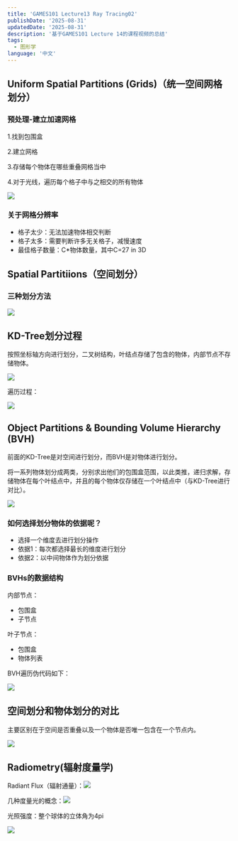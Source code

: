 ```yaml
---
title: 'GAMES101 Lecture13 Ray Tracing02'
publishDate: '2025-08-31'
updatedDate: '2025-08-31'
description: '基于GAMES101 Lecture 14的课程视频的总结'
tags:
  - 图形学
language: '中文'
---
```


## Uniform Spatial Partitions (Grids)（统一空间网格划分）

### 预处理-建立加速网格

1.找到包围盒

2.建立网格

3.存储每个物体在哪些重叠网格当中

4.对于光线，遍历每个格子中与之相交的所有物体

![](1.png)

### 关于网格分辨率

- 格子太少：无法加速物体相交判断
- 格子太多：需要判断许多无关格子，减慢速度
- 最佳格子数量：C*物体数量，其中C=27 in 3D

## Spatial Partitiions（空间划分）

### 三种划分方法

![](2.png)

## KD-Tree划分过程

按照坐标轴方向进行划分，二叉树结构，叶结点存储了包含的物体，内部节点不存储物体。

![](3.png)

遍历过程：

![](4.png)

## Object Partitions & Bounding Volume Hierarchy (BVH)

前面的KD-Tree是对空间进行划分，而BVH是对物体进行划分。

将一系列物体划分成两类，分别求出他们的包围盒范围，以此类推，递归求解，存储物体在每个叶结点中，并且的每个物体仅存储在一个叶结点中（与KD-Tree进行对比）。

![](5.png)

### 如何选择划分物体的依据呢？

- 选择一个维度去进行划分操作
- 依据1：每次都选择最长的维度进行划分
- 依据2：以中间物体作为划分依据

### BVHs的数据结构

内部节点：

- 包围盒
- 子节点

叶子节点：

- 包围盒
- 物体列表

BVH遍历伪代码如下：

![](6.png)

## 空间划分和物体划分的对比

主要区别在于空间是否重叠以及一个物体是否唯一包含在一个节点内。

![](7.png)

## Radiometry(辐射度量学)

Radiant Flux（辐射通量）：![](8.png)

几种度量光的概念：![](9.png)



光照强度：整个球体的立体角为4pi

![](10.png)

